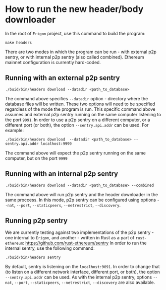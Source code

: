 # How to run the new header/body downloader

In the root of `Erigon` project, use this command to build the program:

```
make headers
```

There are two modes in which the program can be run - with external p2p sentry, or with internal p2p sentry (also called
combined). Ethereum mainnet configuration is currently hard-coded.

## Running with an external p2p sentry

```
./buid/bin/headers download --datadir <path_to_database>
```

The command above specifies `--datadir` option - directory where the database files will be written. These two options
will need to be specified regardless of the mode the program is run. This specific command above assumes and external
p2p sentry running on the same computer listening to the port `9091`. In order to use a p2p sentry on a different
computer, or a different port (or both), the option `--sentry.api.addr` can be used. For example:

```
./buid/bin/headers download  --datadir <path_to_database> --sentry.api.addr localhost:9999
```

The command above will expect the p2p sentry running on the same computer, but on the port `9999`

## Running with an internal p2p sentry

```
./buid/bin/headers download --datadir <path_to_database> --combined
```

The command above will run p2p sentry and the header downloader in the same proccess. In this mode, p2p sentry can be
configured using options `--nat`, `--port`, `--staticpeers`, `--netrestrict`, `--discovery`.

## Running p2p sentry

We are currently testing against two implementations of the p2p sentry - one internal to `Erigon`, and another -
written in Rust as a part of `rust-ethereum`: https://github.com/rust-ethereum/sentry
In order to run the internal sentry, use the following command:

```
./buid/bin/headers sentry
```

By default, sentry is listening on the `localhost:9091`. In order to change that (to listen on a different network
interface, different port, or both), the option `--sentry.api.addr` can be used. As with the internal p2p sentry,
options `--nat`, `--port`, `--staticpeers`, `--netrestrict`, `--discovery` are also available.

